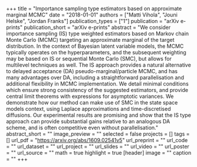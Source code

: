 +++
title = "Importance sampling type estimators based on approximate marginal MCMC"
date = "2018-01-01"
authors = ["Matti Vihola", "Jouni Helske", "Jordan Franks"]
publication_types = ["1"]
publication = "arXiv e-prints"
publication_short = "arXiv e-prints"
abstract = "We consider importance sampling (IS) type weighted estimators based on Markov chain Monte Carlo (MCMC) targeting an approximate marginal of the target distribution. In the context of Bayesian latent variable models, the MCMC typically operates on the hyperparameters, and the subsequent weighting may be based on IS or sequential Monte Carlo (SMC), but allows for multilevel techniques as well. The IS approach provides a natural alternative to delayed acceptance (DA) pseudo-marginal/particle MCMC, and has many advantages over DA, including a straightforward parallelisation and additional flexibility in MCMC implementation. We detail minimal conditions which ensure strong consistency of the suggested estimators, and provide central limit theorems with expressions for asymptotic variances. We demonstrate how our method can make use of SMC in the state space models context, using Laplace approximations and time-discretised diffusions. Our experimental results are promising and show that the IS type approach can provide substantial gains relative to an analogous DA scheme, and is often competitive even without parallelisation."
abstract_short = ""
image_preview = ""
selected = false
projects = []
tags = []
url_pdf = "https://arxiv.org/abs/1609.02541v5"
url_preprint = ""
url_code = ""
url_dataset = ""
url_project = ""
url_slides = ""
url_video = ""
url_poster = ""
url_source = ""
math = true
highlight = true
[header]
image = ""
caption = ""
+++
